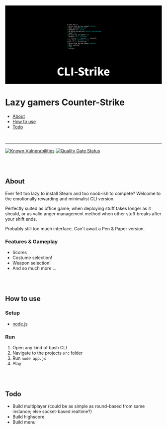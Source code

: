 ![CLI-Strike](teaser.png)

# Lazy gamers Counter-Strike

- [About](#about)
- [How to use](#how-to-use)
- [Todo](#todo)

<br>

---

[![Known Vulnerabilities](https://snyk.io/test/github/ChristianOellers/CLI-Strike/badge.svg?targetFile=package.json)](https://snyk.io/test/github/ChristianOellers/CLI-Strike?targetFile=package.json)
[![Quality Gate Status](https://sonarcloud.io/api/project_badges/measure?project=ChristianOellers_CLI-Strike&metric=alert_status)](https://sonarcloud.io/dashboard?id=ChristianOellers_CLI-Strike)

<br><br>

## About

Ever felt too lazy to install Steam and too noob-ish to compete?
Welcome to the emotionally rewarding and minimalist CLI version.

Perfectly suited as office game; when deploying stuff takes longer as it should,
or as valid anger management method when other stuff breaks after your shift ends.

Probably still too much interface. Can't await a Pen & Paper version.

### Features & Gameplay

- Scores
- Costume selection!
- Weapon selection!
- And so much more ...

<br><br>

## How to use

### Setup

- [node.js](http://nodejs.org/)

### Run

1. Open any kind of bash CLI
2. Navigate to the projects `src` folder
3. Run `node app.js`
4. Play

<br><br>

## Todo

- Build multiplayer (could be as simple as round-based from same instance; else socket-based realtime?)
- Build highscore
- Build menu

